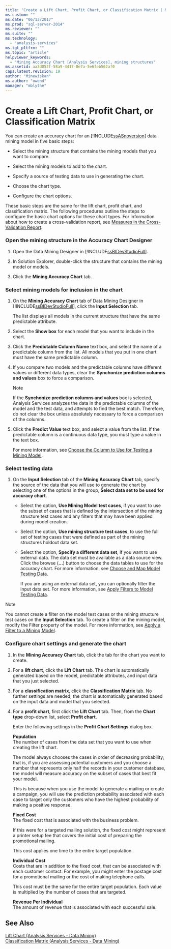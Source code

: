 ```yaml
---
title: "Create a Lift Chart, Profit Chart, or Classification Matrix | Microsoft Docs"
ms.custom: ""
ms.date: "06/13/2017"
ms.prod: "sql-server-2014"
ms.reviewer: ""
ms.suite: ""
ms.technology: 
  - "analysis-services"
ms.tgt_pltfrm: ""
ms.topic: "article"
helpviewer_keywords: 
  - "Mining Accuracy Chart [Analysis Services], mining structures"
ms.assetid: aa3d052f-58a9-4417-8e7a-5e6feb562af0
caps.latest.revision: 19
author: "Minewiskan"
ms.author: "owend"
manager: "mblythe"
---
```

# Create a Lift Chart, Profit Chart, or Classification Matrix
  You can create an accuracy chart for an [!INCLUDE[ssASnoversion](../includes/ssasnoversion-md.md)] data mining model in five basic steps:  
  
-   Select the mining structure that contains the mining models that you want to compare.  
  
-   Select the mining models to add to the chart.  
  
-   Specify a source of testing data to use in generating the chart.  
  
-   Choose the chart type.  
  
-   Configure the chart options.  
  
 These basic steps are the same for the lift chart, profit chart, and classification matrix. The following procedures outline the steps to configure the basic chart options for these chart types. For information about how to create a cross-validation report, see [Measures in the Cross-Validation Report](data-mining/measures-in-the-cross-validation-report.md).  
  
### Open the mining structure in the Accuracy Chart Designer  
  
1.  Open the Data Mining Designer in [!INCLUDE[ssBIDevStudioFull](../includes/ssbidevstudiofull-md.md)].  
  
2.  In Solution Explorer, double-click the structure that contains the mining model or models.  
  
3.  Click the **Mining Accuracy Chart** tab.  
  
### Select mining models for inclusion in the chart  
  
1.  On the **Mining Accuracy Chart** tab of Data Mining Designer in [!INCLUDE[ssBIDevStudioFull](../includes/ssbidevstudiofull-md.md)], click the **Input Selection** tab.  
  
     The list displays all models in the current structure that have the same predictable attribute.  
  
2.  Select the **Show box** for each model that you want to include in the chart.  
  
3.  Click the **Predictable Column Name** text box, and select the name of a predictable column from the list. All models that you put in one chart must have the same predictable column.  
  
4.  If you compare two models and the predictable columns have different values or different data types, clear the **Synchonize prediction columns and values** box to force a comparison.  
  
    > [!NOTE]  
    >  If the **Synchonize prediction columns and values** box is selected, Analysis Services analyzes the data in the predictable columns of the model and the test data, and attempts to find the best match. Therefore, do not clear the box unless absolutely necessary to force a comparison of the columns.  
  
5.  Click the **Predict Value** text box, and select a value from the list. If the predictable column is a continuous data type, you must type a value in the text box.  
  
     For more information, see [Choose the Column to Use for Testing a Mining Model](data-mining/choose-the-column-to-use-for-testing-a-mining-model.md).  
  
### Select testing data  
  
1.  On the **Input Selection** tab of the **Mining Accuracy Chart** tab, specify the source of the data that you will use to generate the chart by selecting one of the options in the group, **Select data set to be used for accuracy chart**.  
  
    -   Select the option, **Use Mining Model test cases**, if you want to use the subset of cases that is defined by the intersection of the mining structure test cases and any filters that may have been applied during model creation.  
  
    -   Select the option, **Use mining structure test cases**, to use the full set of testing cases that were defined as part of the mining structures holdout data set.  
  
    -   Select the option, **Specify a different data set**, if you want to use external data.  The data set must be available as a data source view.   Click the browse (**…**) button to choose the data tables to use for the accuracy chart. For more information, see [Choose and Map Model Testing Data](data-mining/choose-and-map-model-testing-data.md).  
  
         If you are using an external data set, you can optionally filter the input data set. For more information, see [Apply Filters to Model Testing Data](data-mining/apply-filters-to-model-testing-data.md).  
  
> [!NOTE]  
>  You cannot create a filter on the model test cases or the mining structure test cases on the **Input Selection** tab. To create a filter on the mining model, modify the Filter property of the model. For more information, see [Apply a Filter to a Mining Model](data-mining/apply-a-filter-to-a-mining-model.md).  
  
### Configure chart settings and generate the chart  
  
1.  In the **Mining Accuracy Chart** tab, click the tab for the chart you want to create.  
  
2.  For a **lift chart**, click the **Lift Chart** tab. The chart is automatically generated based on the model, predictable attributes, and input data that you just selected.  
  
3.  For a **classification matrix**, click the **Classification Matrix** tab. No further settings are needed; the chart is automatically generated based on the input data and model that you selected.  
  
4.  For a **profit chart**, first click the **Lift Chart** tab. Then, from the **Chart type** drop-down list, select **Profit chart**.  
  
     Enter the following settings in the **Profit Chart Settings** dialog box.  
  
     **Population**  
     The number of cases from the data set that you want to use when creating the lift chart.  
  
     The model always chooses the cases in order of decreasing probability; that is, if you are assessing potential customers and you choose a number that represents only half the records in your customer database, the model will measure accuracy on the subset of cases that best fit your model.  
  
     This is because when you use the model to generate a mailing or create a campaign, you will use the prediction probability associated with each case to target only the customers who have the highest probability of making a positive response.  
  
     **Fixed Cost**  
     The fixed cost that is associated with the business problem.  
  
     If this were for a targeted mailing solution, the fixed cost might represent a printer setup fee that covers the initial cost of preparing the promotional mailing.  
  
     This cost applies one time to the entire target population.  
  
     **Individual Cost**  
     Costs that are in addition to the fixed cost, that can be associated with each customer contact. For example, you might enter the postage cost for a promotional mailing or the cost of making telephone calls.  
  
     This cost must be the same for the entire target population. Each value is multiplied by the number of cases that are targeted.  
  
     **Revenue Per Individual**  
     The amount of revenue that is associated with each successful sale.  
  
## See Also  
 [Lift Chart &#40;Analysis Services - Data Mining&#41;](data-mining/lift-chart-analysis-services-data-mining.md)   
 [Classification Matrix &#40;Analysis Services - Data Mining&#41;](data-mining/classification-matrix-analysis-services-data-mining.md)  
  
  
